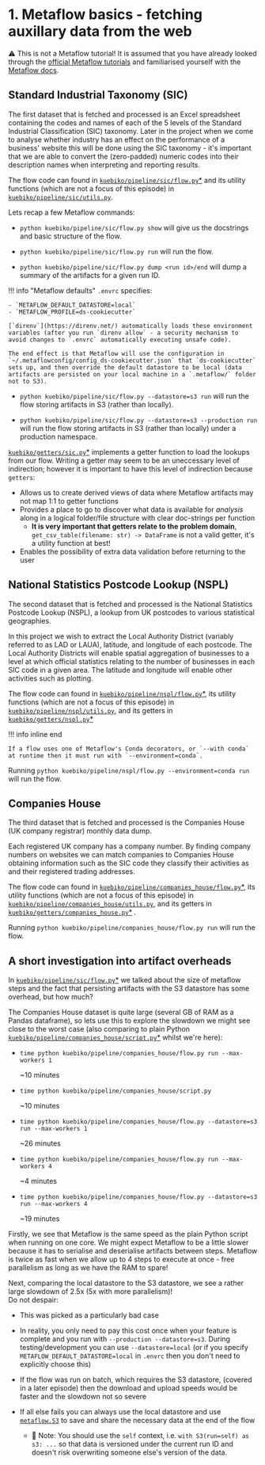 # 1. Metaflow basics - fetching auxillary data from the web

:warning: This is not a Metaflow tutorial! It is assumed that you have already looked through the [official Metaflow tutorials](https://docs.metaflow.org/getting-started/tutorials) and familiarised yourself with the [Metaflow docs](https://docs.metaflow.org/).

## Standard Industrial Taxonomy (SIC)

The first dataset that is fetched and processed is an Excel spreadsheet containing the codes and names of each of the 5 levels of the Standard Industrial Classification (SIC) taxonomy.
Later in the project when we come to analyse whether industry has an effect on the performance of a business' website this will be done using the SIC taxonomy - it's important that we are able to convert the (zero-padded) numeric codes into their description names when interpreting and reporting results.

The flow code can found in [`kuebiko/pipeline/sic/flow.py`\*](../pycco/kuebiko/pipeline/sic/flow.html) and its utility functions (which are not a focus of this episode) in [`kuebiko/pipeline/sic/utils.py`](../pycco/kuebiko/pipeline/sic/utils.html).

Lets recap a few Metaflow commands:

-   `python kuebiko/pipeline/sic/flow.py show` will give us the docstrings and basic structure of the flow.

-   `python kuebiko/pipeline/sic/flow.py run` will run the flow.

-   `python kuebiko/pipeline/sic/flow.py dump <run id>/end` will dump a summary of the artifacts for a given run ID.

!!! info "Metaflow defaults"
`.envrc` specifies:

    - `METAFLOW_DEFAULT_DATASTORE=local`
    - `METAFLOW_PROFILE=ds-cookiecutter`

    [`direnv`](https://direnv.net/) automatically loads these environment variables (after you run `direnv allow` - a security mechanism to avoid changes to `.envrc` automatically executing unsafe code).

    The end effect is that Metaflow will use the configuration in `~/.metaflowconfig/config_ds-cookiecutter.json` that `ds-cookiecutter` sets up, and then override the default datastore to be local (data artifacts are persisted on your local machine in a `.metaflow/` folder not to S3).

-   `python kuebiko/pipeline/sic/flow.py --datastore=s3 run` will run the flow storing artifacts in S3 (rather than locally).

-   `python kuebiko/pipeline/sic/flow.py --datastore=s3 --production run` will run the flow storing artifacts in S3 (rather than locally) under a production namespace.

[`kuebiko/getters/sic.py`\*](../pycco/kuebiko/getters/sic.html) implements a getter function to load the lookups from our flow.
Writing a getter may seem to be an uneccessary level of indirection; however it is important to have this level of indirection because `getters`:

-   Allows us to create derived views of data where Metaflow artifacts may not map 1:1 to getter functions
-   Provides a place to go to discover what data is available for _analysis_ along in a logical folder/file structure with clear doc-strings per function
    -   **It is very important that getters relate to the problem domain**, <br>`get_csv_table(filename: str) -> DataFrame` is not a valid getter, it's a utility function at best!
-   Enables the possibility of extra data validation before returning to the user

## National Statistics Postcode Lookup (NSPL)

The second dataset that is fetched and processed is the National Statistics Postcode Lookup (NSPL), a lookup from UK postcodes to various statistical geographies.

In this project we wish to extract the Local Authority District (variably referred to as LAD or LAUA), latitude, and longitude of each postcode.
The Local Authority Districts will enable spatial aggregation of businesses to a level at which official statistics relating to the number of businesses in each SIC code in a given area.
The latitude and longitude will enable other activities such as plotting.

The flow code can found in [`kuebiko/pipeline/nspl/flow.py`\*](../pycco/kuebiko/pipeline/nspl/flow.html), its utility functions (which are not a focus of this episode) in [`kuebiko/pipeline/nspl/utils.py`](../pycco/kuebiko/pipeline/nspl/utils.html), and its getters in [`kuebiko/getters/nspl.py`\*](../pycco/kuebiko/getters/nspl.html)

!!! info inline end

    If a flow uses one of Metaflow's Conda decorators, or `--with conda` at runtime then it must run with `--environment=conda`.

Running `python kuebiko/pipeline/nspl/flow.py --environment=conda run` will run the flow.

## Companies House

The third dataset that is fetched and processed is the Companies House (UK company registrar) monthly data dump.

Each registered UK company has a company number. By finding company numbers on websites we can match companies to Companies House obtaining information such as the SIC code they classify their activities as and their registered trading addresses.

The flow code can found in [`kuebiko/pipeline/companies_house/flow.py`\*](../pycco/kuebiko/pipeline/companies_house/flow.html), its utility functions (which are not a focus of this episode) in [`kuebiko/pipeline/companies_house/utils.py`](../pycco/kuebiko/pipeline/companies_house/utils.html), and its getters in [`kuebiko/getters/companies_house.py`\*](../pycco/kuebiko/getters/companies_house.html)
.

Running `python kuebiko/pipeline/companies_house/flow.py run` will run the flow.

## A short investigation into artifact overheads

In [`kuebiko/pipeline/sic/flow.py`\*](../pycco/kuebiko/pipeline/sic/flow.html) we talked about the size of metaflow steps and the fact that persisting artifacts with the S3 datastore has some overhead, but how much?

The Companies House dataset is quite large (several GB of RAM as a Pandas dataframe), so lets use this to explore the slowdown we might see close to the worst case (also comparing to plain Python [`kuebiko/pipeline/companies_house/script.py`\*](../pycco/kuebiko/pipeline/companies_house/script.html) whilst we're here):

-   `time python kuebiko/pipeline/companies_house/flow.py run --max-workers 1`

    ~10 minutes

-   `time python kuebiko/pipeline/companies_house/script.py`

    ~10 minutes

-   `time python kuebiko/pipeline/companies_house/flow.py --datastore=s3 run --max-workers 1`

    ~26 minutes

-   `time python kuebiko/pipeline/companies_house/flow.py run --max-workers 4`

    ~4 minutes

-   `time python kuebiko/pipeline/companies_house/flow.py --datastore=s3 run --max-workers 4`

    ~19 minutes

Firstly, we see that Metaflow is the same speed as the plain Python script when
running on one core. We might expect Metaflow to be a little slower because it
has to serialise and deserialise artifacts between steps. Metaflow is twice as
fast when we allow up to 4 steps to execute at once - free parallelism as long
as we have the RAM to spare!

Next, comparing the local datastore to the S3 datastore, we see a rather large slowdown of 2.5x (5x with more parallelism)!<br>
Do not despair:

-   This was picked as a particularly bad case
-   In reality, you only need to pay this cost once when your feature is complete and you run with `--production --datastore=s3`. During testing/development you can use `--datastore=local` (or if you specify `METAFLOW_DEFAULT_DATASTORE=local` in `.envrc` then you don't need to explicitly choose this)
-   If the flow was run on batch, which requires the S3 datastore, (covered in a later episode) then the download and upload speeds would be faster and the slowdown not so severe
-   If all else fails you can always use the local datastore and use [`metaflow.S3`](https://docs.metaflow.org/metaflow/data#data-in-s3-metaflow.s3) to save and share the necessary data at the end of the flow

    -   :notebook: Note: You should use the `self` context, i.e. `with S3(run=self) as s3: ...` so that data is versioned under the current run ID and doesn't risk overwriting someone else's version of the data.
